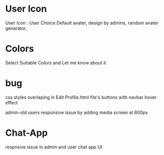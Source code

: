 # User Icon

User Icon : User Choice
Default avater,
design by admins,
random avater genarator,

# Colors

Select Suitable Colors and Let me know about it

# bug

css styles overlaping in Edit Profile.html file's buttons with navbar hover effect

admin-old users responsive issue by adding media screen at 600px

# Chat-App

respnsive issue in admin and user chat app UI
